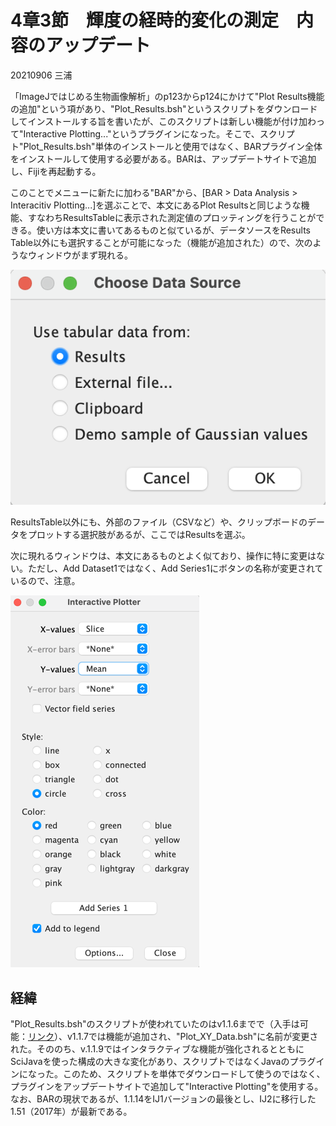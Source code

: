 # 4章3節　輝度の経時的変化の測定　内容のアップデート

20210906 三浦

「ImageJではじめる生物画像解析」のp123からp124にかけて"Plot Results機能の追加"という項があり、"Plot_Results.bsh"というスクリプトをダウンロードしてインストールする旨を書いたが、このスクリプトは新しい機能が付け加わって"Interactive Plotting..."というプラグインになった。そこで、スクリプト"Plot_Results.bsh"単体のインストールと使用ではなく、BARプラグイン全体をインストールして使用する必要がある。BARは、アップデートサイトで追加し、Fijiを再起動する。

このことでメニューに新たに加わる"BAR"から、[BAR > Data Analysis > Interacitiv Plotting...]を選ぶことで、本文にあるPlot Resultsと同じような機能、すなわちResultsTableに表示された測定値のプロッティングを行うことができる。使い方は本文に書いてあるものと似ているが、データソースをResults Table以外にも選択することが可能になった（機能が追加された）ので、次のようなウィンドウがまず現れる。

![4-3dataSource](fig/4-3dataSource.png)



ResultsTable以外にも、外部のファイル（CSVなど）や、クリップボードのデータをプロットする選択肢があるが、ここではResultsを選ぶ。



次に現れるウィンドウは、本文にあるものとよく似ており、操作に特に変更はない。ただし、Add Dataset1ではなく、Add Series1にボタンの名称が変更されているので、注意。

![4-3InteractivePlottingGUI](fig/4-3InteractivePlottingGUI.png)







## 経緯



"Plot_Results.bsh"のスクリプトが使われていたのはv1.1.6までで（入手は可能：[リンク](https://zenodo.org/record/28838)）、v1.1.7では機能が追加され、"Plot_XY_Data.bsh"に名前が変更された。そののち、v.1.1.9ではインタラクティブな機能が強化されるとともにSciJavaを使った構成の大きな変化があり、スクリプトではなくJavaのプラグインになった。このため、スクリプトを単体でダウンロードして使うのではなく、プラグインをアップデートサイトで追加して"Interactive Plotting"を使用する。なお、BARの現状であるが、1.1.14をIJ1バージョンの最後とし、IJ2に移行した1.51（2017年）が最新である。